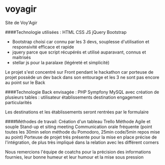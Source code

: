 # voyagir
Site de Voy'Agir

####Technologie utilisées :
HTML CSS JS jQuery Bootstrap
 - Bootstrap choisi car connu par les 3 devs, souplesse d'utilisation et responsivité efficace et rapide
 - jquery parce que script récupérés et utilisé auparavant, connus et maitrisés 
 - stellar js pour la paralaxe (légéreté et simplicité)

Le projet s'est concentré sur Front pendant le hackathon car porteuse de projet possède un dev back dans son entourage
et les 3 ne sont pas encore au point sur le Back

####Technologie Back envisagée : PHP Sympfony MySQL avec création de plusieurs tables :
utilisateur
établissements
destination
engagement
particularités

Les destinations et les établissements seront rentrées par le formulaire

####Méthodes de travail:
Création d'un tableau Trello
Méthode Agile et souple Stand-up et siting meeting
Communication orale fréquente (point toutes les 30min selon méthode du Pomodoro, 25min code/5min repos mise au point) 
Porteuse de projet très présente pour la mise en place précise de l'intégration, 
de plus très impliqué dans la relation avec les différent corners

Nous remercions l'équipe de coatchs pour la précision des informations fournies, leur bonne humeur et leur humour et la mise sous pression 
